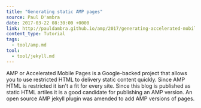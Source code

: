 ```yaml
---
title: "Generating static AMP pages"
source: Paul D'ambra
date: 2017-03-22 08:30:00 +0000
link: http://pauldambra.github.io/amp/2017/generating-accelerated-mobile-pages/
content_type: Tutorial
tags: 
  - tool/amp.md
tool:
  - tool/jekyll.md
---
```

AMP or Accelerated Mobile Pages is a Google-backed project that allows you to use restricted HTML to delivery static content quickly. Since AMP HTML is restricted it isn't a fit for every site. Since this blog is published as static HTML artiles it is a good candidate for publishing an AMP version. An open source AMP jekyll plugin was amended to add AMP versions of pages.